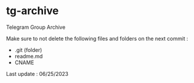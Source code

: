 # tg-archive
Telegram Group Archive

Make sure to not delete the following files and folders on the next commit :
- .git (folder)
- readme.md
- CNAME

Last update : 06/25/2023
